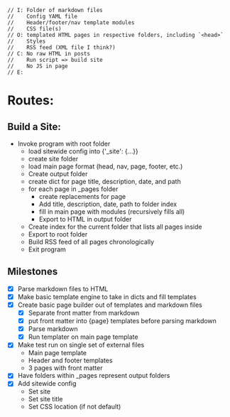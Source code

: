     // I: Folder of markdown files
    //    Config YAML file
    //    Header/footer/nav template modules
    //    CSS file(s)
    // O: templated HTML pages in respective folders, including `<head>`
    //    Styles
    //    RSS feed (XML file I think?)
    // C: No raw HTML in posts
    //    Run script => build site
    //    No JS in page
    // E:

# Routes:

## Build a Site:

* Invoke program with root folder
  * load sitewide config into {'_site': {...}}
  * create site folder
  * load main page format (head, nav, page, footer, etc.)
  * Create output folder
  * create dict for page title, description, date, and path
  * for each page in _pages folder
    * create replacements for page
    * Add title, description, date, path to folder index
    * fill in main page with modules (recursively fills all)
    * Export to HTML in output folder
  * Create index for the current folder that lists all pages inside
  * Export to root folder
  * Build RSS feed of all pages chronologically
  * Exit program

## Milestones

* [x] Parse markdown files to HTML
* [x] Make basic template engine to take in dicts and fill templates
* [x] Create basic page builder out of templates and markdown files
  * [x] Separate front matter from markdown
  * [x] put front matter into {page} templates before parsing markdown
  * [x] Parse markdown
  * [x] Run templater on main page template
* [x] Make test run on single set of external files
  * Main page template
  * Header and footer templates
  * 3 pages with front matter
* [x] Have folders within _pages represent output folders
* [x] Add sitewide config 
  * Set site
  * Set site title
  * Set CSS location (if not default)